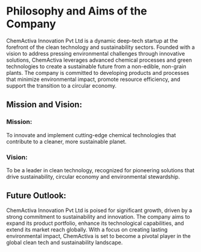 # Philosophy and Aims of the Company

ChemActiva Innovation Pvt Ltd is a dynamic deep-tech startup at the forefront of the clean technology and sustainability sectors. Founded with a vision to address pressing environmental challenges through innovative solutions, ChemActiva leverages advanced chemical processes and green technologies to create a sustainable future from a non-edible, non-grain plants. The company is committed to developing products and processes that minimize environmental impact, promote resource efficiency, and support the transition to a circular economy.

## Mission and Vision:

### Mission:
To innovate and implement cutting-edge chemical technologies that contribute to a cleaner, more sustainable planet.

### Vision:
To be a leader in clean technology, recognized for pioneering solutions that drive sustainability, circular economy and environmental stewardship.

## Future Outlook:

ChemActiva Innovation Pvt Ltd is poised for significant growth, driven by a strong commitment to sustainability and innovation. The company aims to expand its product portfolio, enhance its technological capabilities, and extend its market reach globally. With a focus on creating lasting environmental impact, ChemActiva is set to become a pivotal player in the global clean tech and sustainability landscape.